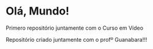 # Olá, Mundo!
Primero repositório juntamente com o Curso em Vídeo

Repositório criado juntamente com o profº Guanabara!!!